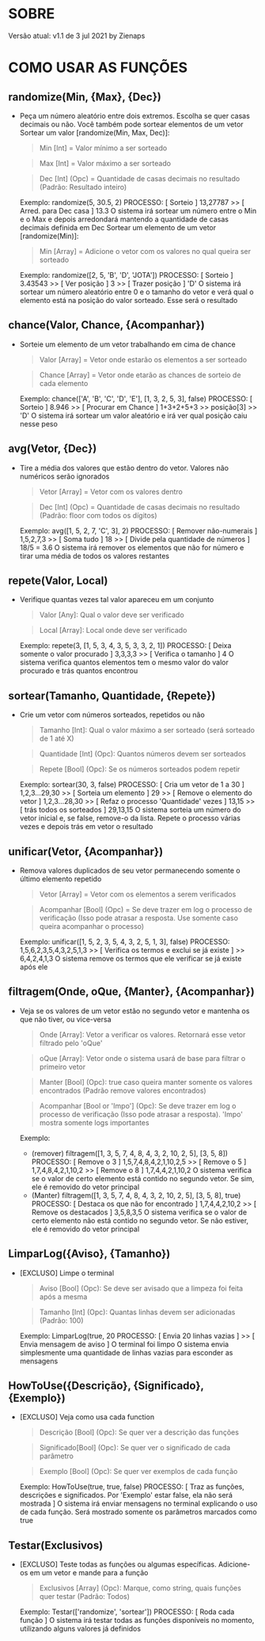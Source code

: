 # SOBRE
Versão atual: v1.1 de 3 jul 2021 by Zienaps

# COMO USAR AS FUNÇÕES
## randomize(Min, {Max}, {Dec})
- Peça um número aleatório entre dois extremos. Escolha se quer casas decimais ou não. Você também pode sortear elementos de um vetor
  Sortear um valor [randomize(Min, Max, Dec)]:
   > Min        [Int] = Valor mínimo a ser sorteado
   
   > Max        [Int] = Valor máximo a ser sorteado
   
   > Dec        [Int] (Opc) = Quantidade de casas decimais no resultado (Padrão: Resultado inteiro)
  
  Exemplo:
   randomize(5, 30.5, 2)
    PROCESSO: [ Sorteio ] 13,27787 >> [ Arred. para Dec casa ] 13.3
    O sistema irá sortear um número entre o Min e o Max e depois arredondará mantendo a quantidade de casas decimais definida em Dec
  Sortear um elemento de um vetor [randomize(Min)]:
   > Min        [Array] = Adicione o vetor com os valores no qual queira ser sorteado
  
  Exemplo:
   randomize([2, 5, 'B', 'D', 'JOTA'])
    PROCESSO: [ Sorteio ] 3.43543 >> [ Ver posição ] 3 >> [ Trazer posição ] 'D'
    O sistema irá sortear um número aleatório entre 0 e o tamanho do vetor e verá qual o elemento está na posição do valor sorteado. Esse será o resultado

## chance(Valor, Chance, {Acompanhar})
- Sorteie um elemento de um vetor trabalhando em cima de chance
   > Valor      [Array] = Vetor onde estarão os elementos a ser sorteado
   
   > Chance     [Array] = Vetor onde etarão as chances de sorteio de cada elemento
  
  Exemplo:
   chance(['A', 'B', 'C', 'D', 'E'], [1, 3, 2, 5, 3], false)
    PROCESSO: [ Sorteio ] 8.946 >> [ Procurar em Chance ] 1+3+2+5+3 >> posição[3] >> 'D'
    O sistema irá sortear um valor aleatório e irá ver qual posição caiu nesse peso

## avg(Vetor, {Dec})
- Tire a média dos valores que estão dentro do vetor. Valores não numéricos serão ignorados
   > Vetor      [Array] = Vetor com os valores dentro
   
   > Dec        [Int] (Opc) = Quantidade de casas decimais no resultado (Padrão: floor com todos os dígitos)
  
  Exemplo:
   avg([1, 5, 2, 7, 'C', 3], 2)
    PROCESSO: [ Remover não-numerais ] 1,5,2,7,3 >> [ Soma tudo ] 18 >> [ Divide pela quantidade de números ] 18/5 = 3.6
    O sistema irá remover os elementos que não for número e tirar uma média de todos os valores restantes

## repete(Valor, Local)
- Verifique quantas vezes tal valor apareceu em um conjunto
   > Valor      [Any]: Qual o valor deve ser verificado
   
   > Local      [Array]: Local onde deve ser verificado
  
  Exemplo:
   repete(3, [1, 5, 3, 4, 3, 5, 3, 3, 2, 1])
    PROCESSO: [ Deixa somente o valor procurado ] 3,3,3,3 >> [ Verifica o tamanho ] 4
    O sistema verifica quantos elementos tem o mesmo valor do valor procurado e trás quantos encontrou

## sortear(Tamanho, Quantidade, {Repete})
- Crie um vetor com números sorteados, repetidos ou não
   > Tamanho    [Int]: Qual o valor máximo a ser sorteado (será sorteado de 1 até X)
   
   > Quantidade [Int] (Opc): Quantos números devem ser sorteados
   
   > Repete     [Bool] (Opc): Se os números sorteados podem repetir
  
  Exemplo:
   sortear(30, 3, false)
   PROCESSO: [ Cria um vetor de 1 a 30 ] 1,2,3...29,30 >> [ Sorteia um elemento ] 29 >> [ Remove o elemento do vetor ] 1,2,3...28,30 >> [ Refaz o processo 'Quantidade' vezes ] 13,15 >> [ trás todos os sorteados ] 29,13,15
   O sistema sorteia um número do vetor inicial e, se false, remove-o da lista. Repete o processo várias vezes e depois trás em vetor o resultado

## unificar(Vetor, {Acompanhar})
- Remova valores duplicados de seu vetor permanecendo somente o último elemento repetido
   > Vetor      [Array] = Vetor com os elementos a serem verificados
   
   > Acompanhar [Bool] (Opc) = Se deve trazer em log o processo de verificação (Isso pode atrasar a resposta. Use somente caso queira acompanhar o processo)
  
  Exemplo:
   unificar([1, 5, 2, 3, 5, 4, 3, 2, 5, 1, 3], false)
    PROCESSO: 1,5,6,2,3,5,4,3,2,5,1,3 >> [ Verifica os termos e exclui se já existe ] >> 6,4,2,4,1,3
    O sistema remove os termos que ele verificar se já existe após ele

## filtragem(Onde, oQue, {Manter}, {Acompanhar})
- Veja se os valores de um vetor estão no segundo vetor e mantenha os que não tiver, ou vice-versa
   > Onde       [Array]: Vetor a verificar os valores. Retornará esse vetor filtrado pelo 'oQue'
   
   > oQue       [Array]: Vetor onde o sistema usará de base para filtrar o primeiro vetor
   
   > Manter     [Bool] (Opc): true caso queira manter somente os valores encontrados (Padrão remove valores encontrados)
   
   > Acompanhar [Bool or \'Impo\'] (Opc): Se deve trazer em log o processo de verificação (Isso pode atrasar a resposta). 'Impo' mostra somente logs importantes
  
  Exemplo:
  - (remover) filtragem([1, 3, 5, 7, 4, 8, 4, 3, 2, 10, 2, 5], [3, 5, 8])
     PROCESSO: [ Remove o 3 ] 1,5,7,4,8,4,2,1,10,2,5 >> [ Remove o 5 ] 1,7,4,8,4,2,1,10,2 >> [ Remove o 8 ] 1,7,4,4,2,1,10,2
     O sistema verifica se o valor de certo elemento está contido no segundo vetor. Se sim, ele é removido do vetor principal
  - (Manter) filtragem([1, 3, 5, 7, 4, 8, 4, 3, 2, 10, 2, 5], [3, 5, 8], true)
     PROCESSO: [ Destaca os que não for encontrado ] 1,7,4,4,2,10,2 >> [ Remove os destacados ] 3,5,8,3,5
     O sistema verifica se o valor de certo elemento não está contido no segundo vetor. Se não estiver, ele é removido do vetor principal

## LimparLog({Aviso}, {Tamanho})
- [EXCLUSO] Limpe o terminal
   > Aviso      [Bool] (Opc): Se deve ser avisado que a limpeza foi feita após a mesma
   
   > Tamanho    [Int] (Opc): Quantas linhas devem ser adicionadas (Padrão: 100)
  
  Exemplo:
   LimparLog(true, 20
   PROCESSO: [ Envia 20 linhas vazias ] >> [ Envia mensagem de aviso ] O terminal foi limpo
   O sistema envia simplesmente uma quantidade de linhas vazias para esconder as mensagens

## HowToUse({Descrição}, {Significado}, {Exemplo})
- [EXCLUSO] Veja como usa cada function
   > Descrição  [Bool] (Opc): Se quer ver a descrição das funções
   
   > Significado[Bool] (Opc): Se quer ver o significado de cada parâmetro
   
   > Exemplo    [Bool] (Opc): Se quer ver exemplos de cada função
  
  Exemplo:
   HowToUse(true, true, false)
   PROCESSO: [ Traz as funções, descrições e significados. Por 'Exemplo' estar false, ela não será mostrada ]
   O sistema irá enviar mensagens no terminal explicando o uso de cada função. Será mostrado somente os parâmetros marcados como true

## Testar(Exclusivos)
- [EXCLUSO] Teste todas as funções ou algumas específicas. Adicione-os em um vetor e mande para a função
   > Exclusivos  [Array] (Opc): Marque, como string, quais funções quer testar (Padrão: Todos)
  
  Exemplo:
   Testar(['randomize', 'sortear'])
   PROCESSO: [ Roda cada função ]
   O sistema irá testar todas as funções disponíveis no momento, utilizando alguns valores já definidos
